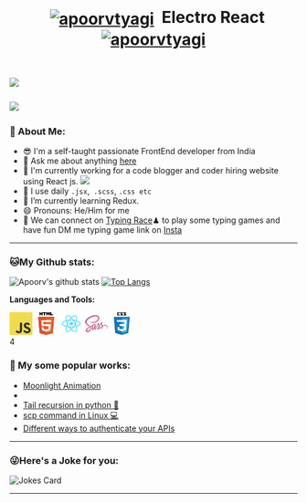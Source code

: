 <br/>
<h1 color="white">
<p align="center">
</a>&nbsp;
<a href="https://www.linkedin.com/in/yogesh-rana-992a25166/" target="blank"><img align="center" src="https://cdn.jsdelivr.net/npm/simple-icons@3.0.1/icons/linkedin.svg" alt="apoorvtyagi" height="40" width="40" /></a>&nbsp; Electro React <a href="https://www.instagram.com/electro_react/" target="blank"><img align="center" src="https://cdn.jsdelivr.net/npm/simple-icons@3.0.1/icons/instagram.svg" alt="apoorvtyagi" height="40" width="40" /></a></h1>
</p>
<h1 style="align:center">
  <img src="https://readme-typing-svg.herokuapp.com/?lines=Hello+there👋!;This is my github readme;to+discrible my self; and my work here!&font=Fira%20Code&center=true&width=380&height=50">
</h1>

![](https://camo.githubusercontent.com/992babdffd8c74a1502de375fbdf7e4d54773242/68747470733a2f2f6d656469612e67697068792e636f6d2f6d656469612f53576f536b4e36447854737a71494b4571762f67697068792e676966)

### 🤵 About Me:

- 😎 I'm a self-taught passionate FrontEnd developer from India
- 💬 Ask me about anything [here](https://www.instagram.com/electro_react/)
- 🏦 I'm currently working for a code blogger and coder hiring website using React js.
  <img src="https://media.giphy.com/media/WUlplcMpOCEmTGBtBW/giphy.gif" width="30">
- 🤔 I use daily `.jsx`,` .scss`, `.css etc`
- 🌱 I’m currently learning Redux.
- 😄 Pronouns: He/Him for me
- 👯 We can connect on [Typing Race](https://www.chess.com/member/sweetxcyanide)♟ to play some typing games and have fun DM me typing game link on [Insta](https://www.instagram.com/electro_react/)

---

### 🐱My Github stats:

![Apoorv's github stats](https://github-readme-stats.vercel.app/api?username=electro-react&show_icons=true&title_color=ffc857&icon_color=8ac926&text_color=daf7dc&bg_color=151515&hide=["stars"])
[![Top Langs](https://github-readme-stats.vercel.app/api/top-langs/?username=electro-react&layout=compact&text_color=daf7dc&bg_color=151515)](https://github.com/anuraghazra/github-readme-stats)

**Languages and Tools:**

<code><img height="40" src="https://raw.githubusercontent.com/github/explore/80688e429a7d4ef2fca1e82350fe8e3517d3494d/topics/javascript/javascript.png"></code>
<code><img height="40" src="https://raw.githubusercontent.com/github/explore/80688e429a7d4ef2fca1e82350fe8e3517d3494d/topics/html/html.png"></code>
<code><img height="40" src="https://raw.githubusercontent.com/github/explore/80688e429a7d4ef2fca1e82350fe8e3517d3494d/topics/react/react.png"></code>
<code><img height="40" src="https://raw.githubusercontent.com/github/explore/5c058a388828bb5fde0bcafd4bc867b5bb3f26f3/topics/sass/sass.png"></code>
<code><img height="40" src="https://raw.githubusercontent.com/github/explore/80688e429a7d4ef2fca1e82350fe8e3517d3494d/topics/css/css.png"></code>  
4

### 📕 My some popular works:

<!-- BLOG-POST-LIST:START -->

- [Moonlight Animation]()
-
- [Tail recursion in python 🐍](https://apoorvtyagi.tech/tail-recursion-in-python)
- [scp command in Linux 💻](https://apoorvtyagi.tech/scp-command-in-linux)
- [Different ways to authenticate your APIs](https://apoorvtyagi.tech/different-ways-to-authenticate-your-apis)
<!-- BLOG-POST-LIST:END -->

---

### 😜Here's a Joke for you:

<img src="https://readme-jokes.vercel.app/api" alt="Jokes Card" />

---
